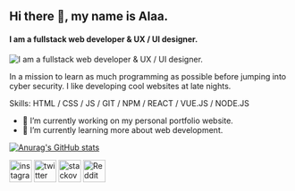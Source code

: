 ## Hi there 👋, my name is Alaa.
#### I am a fullstack web developer & UX / UI designer.
![I am a fullstack web developer & UX / UI designer.](https://arturssmirnovs.github.io/github-profile-readme-generator/images/banner.png)

In a mission to learn as much programming as possible before jumping into cyber security.
I like developing cool websites at late nights.

Skills: HTML / CSS / JS / GIT / NPM / REACT / VUE.JS / NODE.JS

- 🔭 I’m currently working on my personal portfolio website. 
- 🌱 I’m currently learning more about web development. 

[![Anurag's GitHub stats](https://github-readme-stats.vercel.app/api?username=alaa-youni)](https://github.com/anuraghazra/github-readme-stats)

[<img src='https://cdn.jsdelivr.net/npm/simple-icons@3.0.1/icons/instagram.svg' alt='instagram' height='40'>](https://www.instagram.com/syrexl7/)  [<img src='https://cdn.jsdelivr.net/npm/simple-icons@3.0.1/icons/twitter.svg' alt='twitter' height='40'>](https://twitter.com/syrexl7)  [<img src='https://cdn.jsdelivr.net/npm/simple-icons@3.0.1/icons/stackoverflow.svg' alt='stackoverflow' height='40'>](https://stackoverflow.com/users/19316858)  [<img src='https://cdn.jsdelivr.net/npm/simple-icons@3.0.1/icons/reddit.svg' alt='Reddit' height='40'>](https://www.reddit.com/user/Philip_Marlowe__)  




